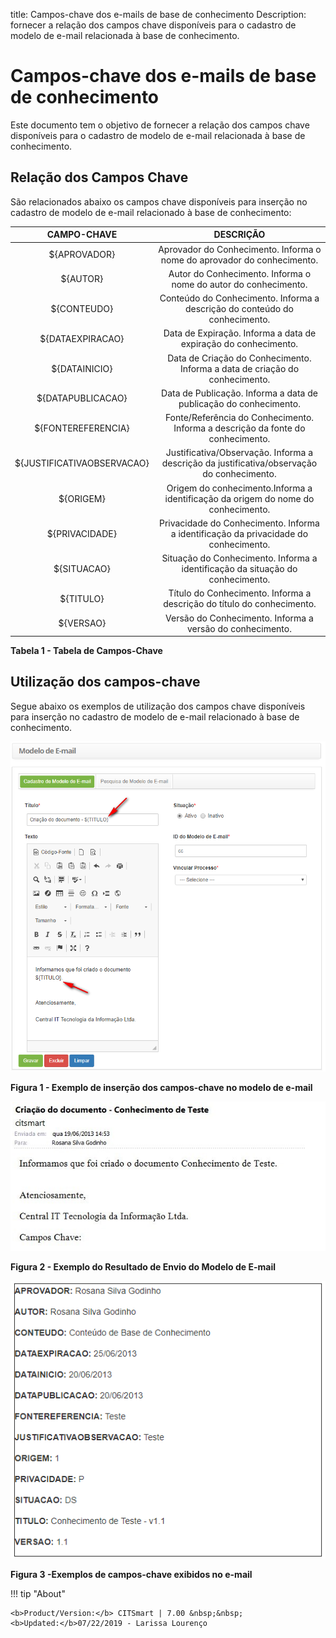 title: Campos-chave dos e-mails de base de conhecimento
Description: fornecer a relação dos campos chave disponíveis para o cadastro de modelo de e-mail relacionada à base de conhecimento.
# Campos-chave dos e-mails de base de conhecimento

Este documento tem o objetivo de fornecer a relação dos campos chave disponíveis para o cadastro de modelo de e-mail relacionada 
à base de conhecimento.

Relação dos Campos Chave
----------------------------

São relacionados abaixo os campos chave disponíveis para inserção no cadastro de modelo de e-mail relacionado à base de 
conhecimento:

|         CAMPO-CHAVE        |                                         DESCRIÇÃO                                         |
|:--------------------------:|:-----------------------------------------------------------------------------------------:|
|        ${APROVADOR}        |           Aprovador do Conhecimento. Informa o nome do aprovador do conhecimento.          |
|          ${AUTOR}          |               Autor do Conhecimento. Informa o nome do autor do conhecimento.              |
|         ${CONTEUDO}        |         Conteúdo do Conhecimento. Informa a descrição do conteúdo do conhecimento.         |
|      ${DATAEXPIRACAO}      |               Data de Expiração. Informa a data de expiração do conhecimento.              |
|        ${DATAINICIO}       |         Data de Criação do Conhecimento. Informa a data de criação do conhecimento.        |
|      ${DATAPUBLICACAO}     |              Data de Publicação. Informa a data de publicação do conhecimento.             |
|     ${FONTEREFERENCIA}     |       Fonte/Referência do Conhecimento. Informa a descrição da fonte do conhecimento.      |
| ${JUSTIFICATIVAOBSERVACAO} | Justificativa/Observação. Informa a descrição da justificativa/observação do conhecimento. |
|        ${ORIGEM}           |       Origem do conhecimento.Informa a identificação da origem do nome do conhecimento.    |
|       ${PRIVACIDADE}       |    Privacidade do Conhecimento. Informa a identificação da privacidade do conhecimento.    |
|         ${SITUACAO}        |       Situação do Conhecimento. Informa a identificação da situação do conhecimento.       |
|          ${TITULO}         |           Título do Conhecimento. Informa a descrição do título do conhecimento.           |
|          ${VERSAO}         |                  Versão do Conhecimento. Informa a versão do conhecimento.                 |

**Tabela 1 - Tabela de Campos-Chave**

Utilização dos campos-chave
------------------------------

Segue abaixo os exemplos de utilização dos campos chave disponíveis para inserção no cadastro de modelo de e-mail relacionado à 
base de conhecimento.

![Exemplo](Images/key-conhec.img1.png)

**Figura 1 - Exemplo de inserção dos campos-chave no modelo de e-mail**

![Exemplo](Images/key-conhec.img2.png)

**Figura 2 - Exemplo do Resultado de Envio do Modelo de E-mail**

![Campos](Images/key-conhec.img3.png)

**Figura 3 -Exemplos de campos-chave exibidos no e-mail**

!!! tip "About"

    <b>Product/Version:</b> CITSmart | 7.00 &nbsp;&nbsp;
    <b>Updated:</b>07/22/2019 - Larissa Lourenço

